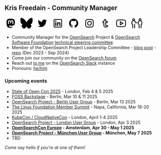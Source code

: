 ## Kris Freedain - Community Manager

<a rel="me" href="https://fosstodon.org/@krisfreedain"><img height="40" src="/images/icons8-mastodon-32.png"></a>&nbsp;&nbsp;
<a rel="me" href="https://bsky.app/profile/krisfreedain.com"><img height="40" src="/images/icons8-butterfly-50.png"></a>&nbsp;&nbsp;
<a href="https://twitter.com/KrisFreedain"><img height="40" src="/images/icons8-twitter-32.png"></a>&nbsp;&nbsp;
<a href="https://www.linkedin.com/in/krisfreedain"><img height="40" src="/images/icons8-linkedin-32.png"></a>&nbsp;&nbsp;
<a href="https://github.com/krisfreedain"><img height="40" src="/images/icons8-github-32.png"></a>&nbsp;&nbsp;
<a href="https://instagram.com/krisf"><img height="40" src="/images/icons8-instagram-32.png"></a>&nbsp;&nbsp;
<a href="http://krisfreedain.tumblr.com/"><img height="40" src="/images/icons8-tumblr-32.png"></a>&nbsp;&nbsp;
<a href="https://www.youtube.com/c/KrisFreedain"><img height="40" src="/images/icons8-youtube-32.png"></a>&nbsp;&nbsp;
<a href="http://pronoun.is/he"><img height="40" src="/images/icons8-he-32.png"></a>&nbsp;&nbsp;

- Community Manager for the [OpenSearch](https://opensearch.org/) Project & [OpenSearch Software Foundation](https://foundation.opensearch.org/) [technical steering committee](https://github.com/opensearch-project/technical-steering)
- Member of the OpenSearch Project Leadership Committee - [blog post](https://opensearch.org/blog/announcing-opensearch-project-leadership-committee/) - [repo](https://github.com/opensearch-project/community/tree/main/leadership-committee) (Dec 2023 - Sep 2024)
- Come join our community on the [OpenSearch forum](https://forum.opensearch.org/)
- Reach out [to me](https://opensearch.slack.com/team/U04JP3AR3A6) on the [OpenSearch Slack](https://opensearch.org/slack.html) instance
- Pronouns: [he/him](http://pronoun.is/he)

### Upcoming events 
- [State of Open Con 2025](https://stateofopencon.com/) - London, Feb 4 & 5 2025
- [FOSS Backstage](https://25.foss-backstage.de/) - Berlin, Mar 10 & 11 2025
- [OpenSearch Project - Berlin User Group](https://www.meetup.com/opensearch-project-berlin/events/305608182) - Berlin, Mar 13 2025
- [The Linux Foundation Member Summit](https://events.linuxfoundation.org/lf-member-summit/) - Napa, California, Mar 18-20 2025
- [KubeCon / CloudNativeCon](https://events.linuxfoundation.org/kubecon-cloudnativecon-europe/) - London, April 1-4 2025
- [OpenSearch Project - London User Group](https://www.meetup.com/opensearch-project-london/events/305923918) - London, Apr 3 2025
- **[OpenSearchCon Europe](https://events.linuxfoundation.org/opensearchcon-europe/) - Amsterdam, Apr 30 - May 1 2025**
- **[OpenSearch Project - München User Group](https://www.meetup.com/opensearch-project-munchen/events/306551658) - München, May 7 2025**
- TBD

_Come say hello if you're at one of them!_

<!--
**krisfreedain/krisfreedain** is a ✨ _special_ ✨ repository because its `README.md` (this file) appears on your GitHub profile.

- A little bit about me on my [profile page](https://krisfreedain.github.io/)

Here are some ideas to get you started:


- 🌱 I’m currently learning ...
- 🤔 I’m looking for help with ...
- 💬 Ask me about ...
- 📫 How to reach me: ...
- :bird: Reach out on Twitter [@KrisFreedain](https://twitter.com/KrisFreedain)

- ⚡ Fun fact: ...
-->
